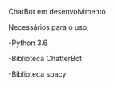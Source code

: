 ChatBot em desenvolvimento

Necessários para o uso;

-Python 3.6

-Biblioteca ChatterBot

-Biblioteca spacy
